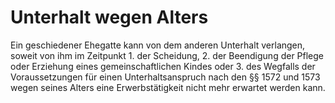 # Unterhalt wegen Alters

Ein geschiedener Ehegatte kann von dem anderen Unterhalt verlangen, soweit von ihm im Zeitpunkt  1\.
 der Scheidung,
 2\.
 der Beendigung der Pflege oder Erziehung eines gemeinschaftlichen Kindes oder
 3\.
 des Wegfalls der Voraussetzungen für einen Unterhaltsanspruch nach den §§ 1572 und 1573
wegen seines Alters eine Erwerbstätigkeit nicht mehr erwartet werden kann. 

